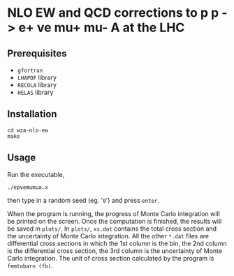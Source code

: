 # NLO EW and QCD corrections to p p -> e+ ve mu+ mu- A at the LHC


## Prerequisites

* ```gfortran```
* ```LHAPDF``` library
* ```RECOLA``` library
* ```HELAS``` library

## Installation

```
cd wza-nlo-ew
make
```

## Usage

Run the executable,
```
./epvemumua.x
```
then type in a random seed (eg. '```0```') and press ```enter```. 

When the program is running, the progress of Monte Carlo integration will be printed on the screen. Once the computation is finished, the results will be saved in ```plots/```. In ```plots/```, ```xs.dat``` contains the total cross section and the uncertainty of Monte Carlo integration. All the other ```*.dat``` files are differential cross sections in which the 1st column is the bin, the 2nd column is the differential cross section, the 3rd column is the uncertainty of Monte Carlo integration. The unit of cross section calculated by the program is ```femtobarn (fb)```.
